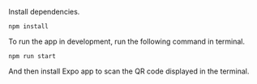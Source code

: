 Install dependencies.

`npm install`

To run the app in development, run the following command in terminal.

`npm run start` 

And then install Expo app to scan the QR code displayed in the terminal.
